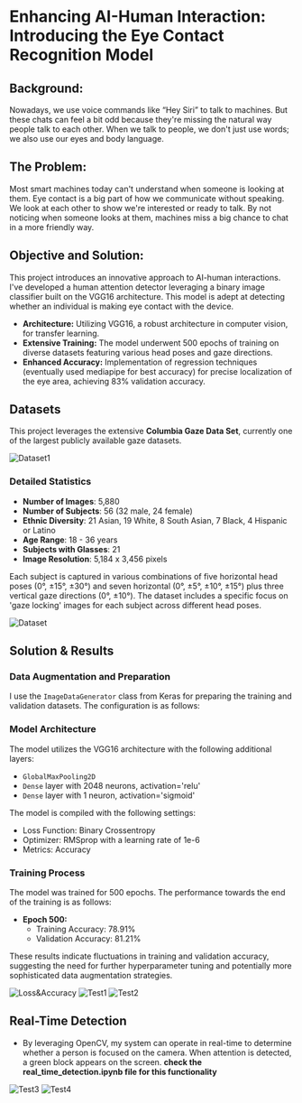 # Enhancing AI-Human Interaction: Introducing the Eye Contact Recognition Model

## Background:

Nowadays, we use voice commands like “Hey Siri” to talk to machines. But these chats can feel a bit odd because they're missing the natural way people talk to each other. When we talk to people, we don't just use words; we also use our eyes and body language.

## The Problem:

Most smart machines today can't understand when someone is looking at them. Eye contact is a big part of how we communicate without speaking. We look at each other to show we're interested or ready to talk. By not noticing when someone looks at them, machines miss a big chance to chat in a more friendly way.

## Objective and Solution:

This project introduces an innovative approach to AI-human interactions. I've developed a human attention detector leveraging a binary image classifier built on the VGG16 architecture. This model is adept at detecting whether an individual is making eye contact with the device.

- **Architecture:** Utilizing VGG16, a robust architecture in computer vision, for transfer learning.
- **Extensive Training:** The model underwent 500 epochs of training on diverse datasets featuring various head poses and gaze directions.
- **Enhanced Accuracy:** Implementation of regression techniques (eventually used mediapipe for best accuracy) for precise localization of the eye area, achieving 83% validation accuracy.

## Datasets

This project leverages the extensive **Columbia Gaze Data Set**, currently one of the largest publicly available gaze datasets.

![Dataset1](images/dataset1.png)

### Detailed Statistics

- **Number of Images**: 5,880
- **Number of Subjects**: 56 (32 male, 24 female)
- **Ethnic Diversity**: 21 Asian, 19 White, 8 South Asian, 7 Black, 4 Hispanic or Latino
- **Age Range**: 18 - 36 years
- **Subjects with Glasses**: 21
- **Image Resolution**: 5,184 x 3,456 pixels

Each subject is captured in various combinations of five horizontal head poses (0°, ±15°, ±30°) and seven horizontal (0°, ±5°, ±10°, ±15°) plus three vertical gaze directions (0°, ±10°). The dataset includes a specific focus on 'gaze locking' images for each subject across different head poses.

![Dataset](images/dataset.png)

## Solution & Results

### Data Augmentation and Preparation

I use the `ImageDataGenerator` class from Keras for preparing the training and validation datasets. The configuration is as follows:

### Model Architecture

The model utilizes the VGG16 architecture with the following additional layers:

- `GlobalMaxPooling2D`
- `Dense` layer with 2048 neurons, activation='relu'
- `Dense` layer with 1 neuron, activation='sigmoid'

The model is compiled with the following settings:

- Loss Function: Binary Crossentropy
- Optimizer: RMSprop with a learning rate of 1e-6
- Metrics: Accuracy

### Training Process

The model was trained for 500 epochs. The performance towards the end of the training is as follows:

- **Epoch 500:**
  - Training Accuracy: 78.91%
  - Validation Accuracy: 81.21%

These results indicate fluctuations in training and validation accuracy, suggesting the need for further hyperparameter tuning and potentially more sophisticated data augmentation strategies.

![Loss&Accuracy](images/result1.png)
![Test1](images/result2.png)
![Test2](images/result3.png)

## Real-Time Detection

- By leveraging OpenCV, my system can operate in real-time to determine whether a person is focused on the camera. When attention is detected, a green block appears on the screen.
  **check the real_time_detection.ipynb file for this functionality**

![Test3](images/result4.png)
![Test4](images/result5.png)
